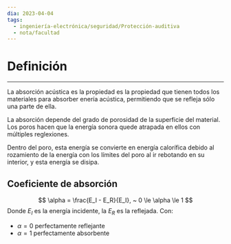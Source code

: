 ```yaml
---
dia: 2023-04-04
tags:
  - ingeniería-electrónica/seguridad/Protección-auditiva
  - nota/facultad
---
```

# Definición
---
La absorción acústica es la propiedad es la propiedad que tienen todos los materiales para absorber enería acústica, permitiendo que se refleja sólo una parte de ella.

La absorción depende del grado de porosidad de la superficie del material. Los poros hacen que la energía sonora quede atrapada en ellos con múltiples reglexiones.

Dentro del poro, esta energía se convierte en energía calorífica debido al rozamiento de la energía con los límites del poro al ir rebotando en su interior, y esta energía se disipa.

## Coeficiente de absorción
$$ \alpha = \frac{E_I - E_R}{E_I}, ~ 0 \le \alpha \le 1 $$
Donde $E_I$ es la energía incidente, la $E_R$ es la reflejada. Con:
* $\alpha = 0$ perfectamente reflejante
* $\alpha = 1$ perfectamente absorbente